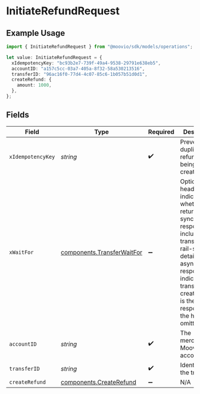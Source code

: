 # InitiateRefundRequest

## Example Usage

```typescript
import { InitiateRefundRequest } from "@moovio/sdk/models/operations";

let value: InitiateRefundRequest = {
  xIdempotencyKey: "bc93b2e7-739f-49a4-9538-29791e638eb5",
  accountID: "a157c5cc-03a7-405a-8f32-58a530213516",
  transferID: "96ac16f0-77d4-4c07-85c6-1b057b51d0d1",
  createRefund: {
    amount: 1000,
  },
};
```

## Fields

| Field                                                                                                                                                                                                                                                   | Type                                                                                                                                                                                                                                                    | Required                                                                                                                                                                                                                                                | Description                                                                                                                                                                                                                                             |
| ------------------------------------------------------------------------------------------------------------------------------------------------------------------------------------------------------------------------------------------------------- | ------------------------------------------------------------------------------------------------------------------------------------------------------------------------------------------------------------------------------------------------------- | ------------------------------------------------------------------------------------------------------------------------------------------------------------------------------------------------------------------------------------------------------- | ------------------------------------------------------------------------------------------------------------------------------------------------------------------------------------------------------------------------------------------------------- |
| `xIdempotencyKey`                                                                                                                                                                                                                                       | *string*                                                                                                                                                                                                                                                | :heavy_check_mark:                                                                                                                                                                                                                                      | Prevents duplicate refunds from being created.                                                                                                                                                                                                          |
| `xWaitFor`                                                                                                                                                                                                                                              | [components.TransferWaitFor](../../models/components/transferwaitfor.md)                                                                                                                                                                                | :heavy_minus_sign:                                                                                                                                                                                                                                      | Optional header that indicates whether to return a synchronous response that includes full transfer and rail-specific details or an <br/>asynchronous response indicating the transfer was created (this is the default response if the header is omitted). |
| `accountID`                                                                                                                                                                                                                                             | *string*                                                                                                                                                                                                                                                | :heavy_check_mark:                                                                                                                                                                                                                                      | The merchant's Moov account ID.                                                                                                                                                                                                                         |
| `transferID`                                                                                                                                                                                                                                            | *string*                                                                                                                                                                                                                                                | :heavy_check_mark:                                                                                                                                                                                                                                      | Identifier for the transfer.                                                                                                                                                                                                                            |
| `createRefund`                                                                                                                                                                                                                                          | [components.CreateRefund](../../models/components/createrefund.md)                                                                                                                                                                                      | :heavy_minus_sign:                                                                                                                                                                                                                                      | N/A                                                                                                                                                                                                                                                     |
